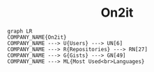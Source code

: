 <h1 align="center">On2it</h1>

```mermaid
graph LR
COMPANY_NAME{On2it}
COMPANY_NAME ---> U{Users} ---> UN[6]
COMPANY_NAME ---> R{Repositories} ---> RN[27]
COMPANY_NAME ---> G{Gists} ---> GN[49]
COMPANY_NAME ---> ML{Most Used<br>Languages}
```
